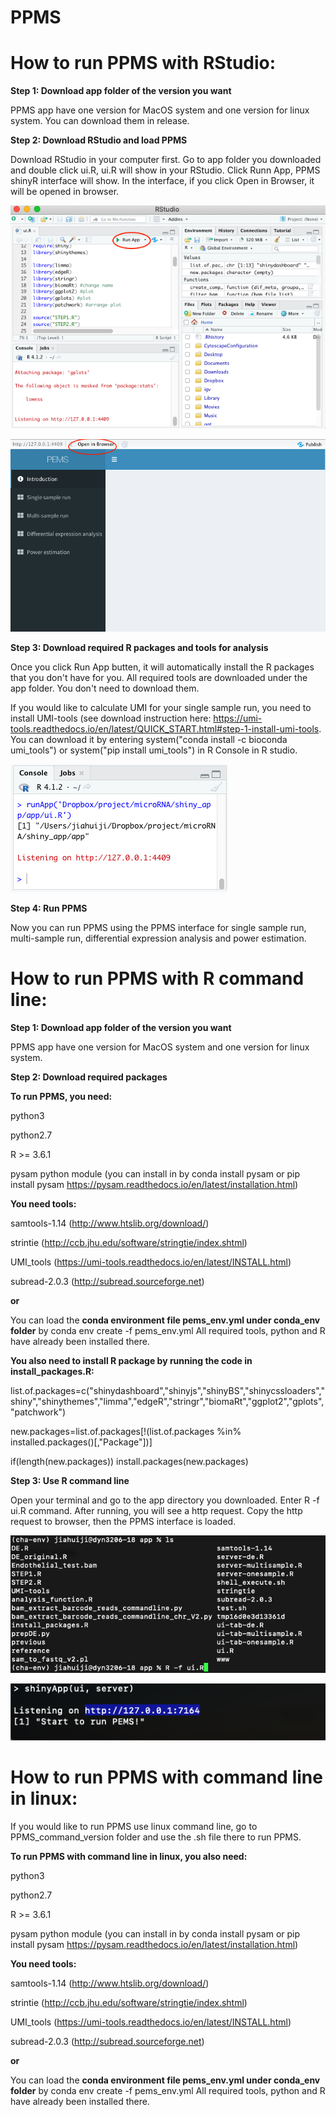 # PPMS

# How to run PPMS with RStudio:

**Step 1: Download app folder of the version you want**

PPMS app have one version for MacOS system and one version for linux system. You can download them in release.

**Step 2: Download RStudio and load PPMS**

Download RStudio in your computer first. Go to app folder you downloaded and double click ui.R, ui.R will show in your RStudio. Click Runn App, PPMS shinyR interface will show. In the interface, if you click Open in Browser, it will be opened in browser.

![plot](./readme_figure/rstudio.png)

![plot](./readme_figure/interface.png)

**Step 3: Download required R packages and tools for analysis**

Once you click Run App butten, it will automatically install the R packages that you don't have for you. All required tools are downloaded under the app folder. You don't need to download them. 

If you would like to calculate UMI for your single sample run, you need to install UMI-tools (see download instruction here: https://umi-tools.readthedocs.io/en/latest/QUICK_START.html#step-1-install-umi-tools. You can download it by entering system("conda install -c bioconda umi_tools") or system("pip install umi_tools") in R Console in R studio. 

![plot](./readme_figure/console.png)

**Step 4: Run PPMS**

Now you can run PPMS using the PPMS interface for single sample run, multi-sample run, differential expression analysis and power estimation.



# How to run PPMS with R command line:

**Step 1: Download app folder of the version you want**

PPMS app have one version for MacOS system and one version for linux system.

**Step 2: Download required packages**

**To run PPMS, you need:**

python3

python2.7

R >= 3.6.1

pysam python module (you can install in by conda install pysam or pip install pysam https://pysam.readthedocs.io/en/latest/installation.html)


**You need tools:**

samtools-1.14 (http://www.htslib.org/download/)

strintie (http://ccb.jhu.edu/software/stringtie/index.shtml)

UMI_tools (https://umi-tools.readthedocs.io/en/latest/INSTALL.html)

subread-2.0.3 (http://subread.sourceforge.net)

**or**

You can load the **conda environment file pems_env.yml under conda_env folder** by conda env create -f pems_env.yml  All required tools, python and R have already been installed there.

**You also need to install R package by running the code in install_packages.R:**

list.of.packages=c("shinydashboard","shinyjs","shinyBS","shinycssloaders","shiny","shinythemes","limma","edgeR","stringr","biomaRt","ggplot2","gplots","patchwork")

new.packages=list.of.packages[!(list.of.packages %in% installed.packages()[,"Package"])]

if(length(new.packages)) install.packages(new.packages)





**Step 3: Use R command line**

Open your terminal and go to the app directory you downloaded. Enter R -f ui.R command. After running, you will see a http request. Copy the http request to browser, then the PPMS interface is loaded.

![plot](./readme_figure/rcommand.png)

![plot](./readme_figure/http.png)



# How to run PPMS with command line in linux:
If you would like to run PPMS use linux command line, go to PPMS_command_version folder and use the .sh file there to run PPMS.

**To run PPMS with command line in linux, you also need:**

python3

python2.7

R >= 3.6.1

pysam python module (you can install in by conda install pysam or pip install pysam https://pysam.readthedocs.io/en/latest/installation.html)


**You need tools:**

samtools-1.14 (http://www.htslib.org/download/)

strintie (http://ccb.jhu.edu/software/stringtie/index.shtml)

UMI_tools (https://umi-tools.readthedocs.io/en/latest/INSTALL.html)

subread-2.0.3 (http://subread.sourceforge.net)

**or**

You can load the **conda environment file pems_env.yml under conda_env folder** by conda env create -f pems_env.yml  All required tools, python and R have already been installed there.

